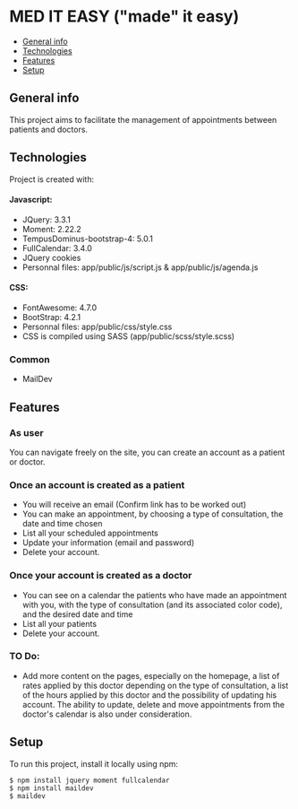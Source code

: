 # MED IT EASY ("made" it easy)
* [General info](#general-info)
* [Technologies](#technologies)
* [Features](#features)
* [Setup](#setup)

## General info
This project aims to facilitate the management of appointments between patients and doctors.
	
## Technologies
Project is created with:
#### Javascript:
* JQuery: 3.3.1
* Moment: 2.22.2
* TempusDominus-bootstrap-4: 5.0.1
* FullCalendar: 3.4.0
* JQuery cookies
* Personnal files: app/public/js/script.js & app/public/js/agenda.js

#### CSS:
* FontAwesome: 4.7.0
* BootStrap: 4.2.1
* Personnal files: app/public/css/style.css
* CSS is compiled using SASS (app/public/scss/style.scss)

### Common
* MailDev

## Features
### As user
You can navigate freely on the site, you can create an account as a patient or doctor.
### Once an account is created as a patient
* You will receive an email (Confirm link has to be worked out)
* You can make an appointment, by choosing a type of consultation, the date and time chosen
* List all your scheduled appointments
* Update your information (email and password)
* Delete your account.
### Once your account is created as a doctor
* You can see on a calendar the patients who have made an appointment with you, with the type of consultation (and its associated color code), and the desired date and time
* List all your patients
* Delete your account.

### TO Do:
* Add more content on the pages, especially on the homepage, a list of rates applied by this doctor depending on the type of consultation, a list of the hours applied by this doctor and the possibility of updating his account.
The ability to update, delete and move appointments from the doctor's calendar is also under consideration.


## Setup
To run this project, install it locally using npm:

```
$ npm install jquery moment fullcalendar
$ npm install maildev
$ maildev
```